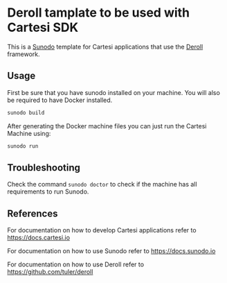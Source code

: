 # Deroll tamplate to be used with Cartesi SDK

This is a [Sunodo](https://sunodo.io) template for Cartesi applications that use the [Deroll](https://github.com/tuler/deroll) framework.

## Usage

First be sure that you have sunodo installed on your machine. You will also be required to have Docker installed.

```sh
sunodo build
```

After generating the Docker machine files you can just run the Cartesi Machine using:

```sh
sunodo run
```

## Troubleshooting

Check the command `sunodo doctor` to check if the machine has all requirements to run Sunodo.

## References

For documentation on how to develop Cartesi applications refer to https://docs.cartesi.io

For documentation on how to use Sunodo refer to https://docs.sunodo.io

For documentation on how to use Deroll refer to https://github.com/tuler/deroll
